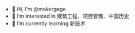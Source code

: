 - 👋 Hi, I’m @makergege
- 👀 I’m interested in 建筑工程、项目管理、中国历史
- 🌱 I’m currently learning 新技术

<!---
makergege/makergege is a ✨ special ✨ repository because its `README.md` (this file) appears on your GitHub profile.
You can click the Preview link to take a look at your changes.
--->
